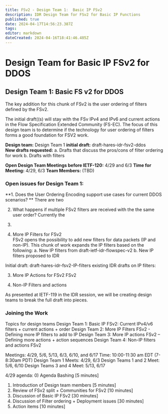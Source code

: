 ```yaml
---
title: FSv2 - Design Team 1:  Basic IP FSv2
description: IDR Design Team for FSv2 for Basic IP Functions 
published: true
date: 2024-04-17T14:56:23.387Z
tags: 
editor: markdown
dateCreated: 2024-04-16T18:41:46.485Z
---
```


# Design Team for Basic IP FSv2 for DDOS

## Design Team 1: Basic FS v2 for DDOS 

The key addition for this chunk of FSv2 is the user ordering of filters defined by the FSv2. 

The initial draft((s) will stay with the FSv IPv4 and IPv6 and current actions in the Flow Specification Extended Community (FS-EC).  The focus of this design team is to determine if the technology for user ordering of filters forms a good foundation for FSV2 work. 

**Design team:** Design Team 1 
**initial draft:**  draft-hares-idr-fsv2-ddos  
**New drafts requested:** 
a. Drafts that discuss the pros/cons of filter ordering for work 
b. Drafts with filters 

**Open Design Team Meetings before IETF-120:** 4/29 and 6/3 
**Time for Meeting:** 4/29, 6/3 
**Team Members:** (TBD) 

### Open issues for Design Team 1: 
**1. Does the User Ordering Encoding support use cases for current DDOS scenarios? **
There are two 

2. What happens if multiple FSv2 filters are received with the the same user order?
Currently the 
3. 


2. More IP Filters for FSv2  
FSv2 opens the possibility to add new filters for data packets (IP and non-IP). This chunk of work expands the IP filters based on the following: 
a. New IP filters from draft-ietf-idr-flowspec-v2 
b. New IP filters proposed to IDR 

Initial draft: draft-hares-idr-fsv2-IP-filters
existing IDR drafts on IP filters: 

3. More IP Actions for FSv2 
FSv2 

4. Non-IP Filters and actions 

As presented at IETF-119 in the IDR session, we will be creating design teams to break the full draft into pieces. 

### Joining the Work 

Topics for design teams
Design Team 1: Basic IP FSv2: Current IPv4/v6 filters + current actions + order
Design Team 2: More IP Filters FSv2 - Defining more IP filters to add to IP
Design Team 3: More IP actions FSv2 – Defining more actions  + action sequences
Design Team 4: Non-IP filters and actions FSv2

Meetings: 4/29, 5/6, 5/13, 6/3, 6/10, and 6/17
Time: 10:00-11:30 am EDT (7-8:30am PDT)
Design Team 1 Meets: 4/29, 6/3
Design Teams 1 and 2 Meet: 5/6, 6/10
Design Teams 3 and 4 Meet: 5/13, 6/17

4/29 agenda:
0) Agenda Bashing  [5 minutes]
1) Introduction of Design team members [5 minutes]
2) Review of FSv2 split + Communities for FSv2  [10 minutes]
3) Discussion of Basic IP FSv2 [30 minutes]
4) Discussion of Filter ordering + Deployment issues [30 minutes]
5) Action items [10 minutes]

 
 